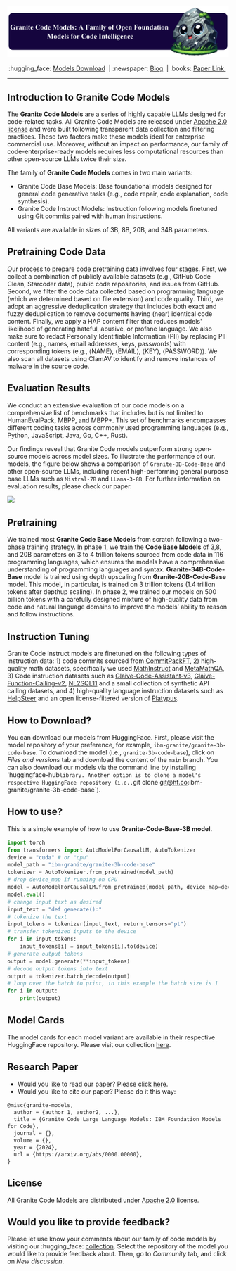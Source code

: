 <p align="center">
  <img src="figures/granite-code-models-banner_1x.png" />
</p>

<p align="center">
        :hugging_face: <a href="https://huggingface.co/collections/ibm-granite/granite-code-models-6624c5cec322e4c148c8b330"> Models Download</a>&nbsp | :newspaper: <a href="http://"> Blog</a>&nbsp | :books: <a href="https://">Paper Link </a>&nbsp
<br>

---
## Introduction to Granite Code Models
The **Granite Code Models** are a series of highly capable LLMs designed for code-related tasks. All Granite Code Models are released under [Apache 2.0 license](https://www.apache.org/licenses/LICENSE-2.0) and were built following transparent data collection and filtering practices. These two factors make these models ideal for enterprise commercial use. Moreover, without an impact on performance, our family of code-enterprise-ready models requires less computational resources than other open-source LLMs twice their size.

The family of **Granite Code Models** comes in two main variants:

* Granite Code Base Models: Base foundational models designed for general code generative tasks (e.g., code repair, code explanation, code synthesis).
* Granite Code Instruct Models: Instruction following models finetuned using Git commits paired with human instructions.

All variants are available in sizes of 3B, 8B, 20B, and 34B parameters.

## Pretraining Code Data
Our process to prepare code pretraining data involves four stages. First, we collect a combination of publicly available datasets (e.g., GitHub Code Clean, Starcoder data), public code repositories, and issues from GitHub. Second, we filter the code data collected based on programming language (which we determined based on file extension) and code quality. Third, we adopt an aggressive deduplication strategy that includes both exact and fuzzy deduplication to remove documents having (near) identical code content. Finally, we apply a HAP content filter that reduces models' likelihood of generating hateful, abusive, or profane language. We also make sure to redact Personally Identifiable Information (PII) by replacing PII content (e.g., names, email addresses, keys, passwords) with corresponding tokens (e.g., ⟨NAME⟩, ⟨EMAIL⟩, ⟨KEY⟩, ⟨PASSWORD⟩). We also scan all datasets using ClamAV to identify and remove instances of malware in the source code.
    
## Evaluation Results
We conduct an extensive evaluation of our code models on a comprehensive list of benchmarks that includes but is not limited to HumanEvalPack, MBPP, and MBPP+. This set of benchmarks encompasses different coding tasks across commonly used programming languages (e.g., Python, JavaScript, Java, Go, C++, Rust).

Our findings reveal that Granite Code models outperform strong open-source models across model sizes. To illustrate the performance of our. models, the figure below shows a comparison of `Granite-8B-Code-Base` and other open-source  LLMs, including recent high-performing general purpose base LLMs such as `Mistral-7B` and `LLama-3-8B`. For further information on evaluation results, please check our paper.
    
<img src="./figures/figure1.png" />

## Pretraining
We trained most **Granite Code Base Models** from scratch following a two-phase training strategy. In phase 1, we train the **Code Base Models** of 3,8, and 20B parameters on 3 to 4 trillion tokens sourced from code data in 116 programming languages, which ensures the models have a comprehensive understanding of programming languages and syntax. **Granite-34B-Code-Base** model is trained using depth upscaling from **Granite-20B-Code-Base** model. This model, in particular, is trained on 3 trillion tokens (1.4 trillion tokens after depthup scaling). In phase 2, we trained our models on 500 billion tokens with a carefully designed mixture of high-quality data from code and natural language domains to improve the models’ ability to reason and follow instructions. 

## Instruction Tuning
Granite Code Instruct models are finetuned on the following types of instruction data: 1) code commits sourced from [CommitPackFT](https://huggingface.co/datasets/bigcode/commitpackft), 2) high-quality math datasets, specifically we used [MathInstruct](https://huggingface.co/datasets/TIGER-Lab/MathInstruct) and [MetaMathQA](https://huggingface.co/datasets/meta-math/MetaMathQA), 3) Code instruction datasets such as [Glaive-Code-Assistant-v3](https://huggingface.co/datasets/glaiveai/glaive-code-assistant-v3), [Glaive-Function-Calling-v2](https://huggingface.co/datasets/glaiveai/glaive-function-calling-v2), [NL2SQL11](https://huggingface.co/datasets/bugdaryan/sql-create-context-instruction) and a small collection of synthetic API calling datasets, and 4) high-quality language instruction datasets such as [HelpSteer](https://huggingface.co/datasets/nvidia/HelpSteer) and an open license-filtered version of [Platypus](https://huggingface.co/datasets/garage-bAInd/Open-Platypus).

## How to Download?
You can download our models from HuggingFace. First, please visit the model repository of your preference, for example, `ibm-granite/granite-3b-code-base`. To download the model (i.e., `granite-3b-code-base`), click on *Files and versions* tab and download the content of the `main` branch. You can also download our models via the command line by installing 'huggingface-hub` library. Another option is to clone a model's respective HuggingFace repository (i.e., `git clone git@hf.co:ibm-granite/granite-3b-code-base`).

## How to use?

This is a simple example of how to use **Granite-Code-Base-3B model**.

```python
import torch
from transformers import AutoModelForCausalLM, AutoTokenizer
device = "cuda" # or "cpu"
model_path = "ibm-granite/granite-3b-code-base"
tokenizer = AutoTokenizer.from_pretrained(model_path)
# drop device_map if running on CPU
model = AutoModelForCausalLM.from_pretrained(model_path, device_map=device)
model.eval()
# change input text as desired
input_text = "def generate():"
# tokenize the text
input_tokens = tokenizer(input_text, return_tensors="pt")
# transfer tokenized inputs to the device
for i in input_tokens:
    input_tokens[i] = input_tokens[i].to(device)
# generate output tokens
output = model.generate(**input_tokens)
# decode output tokens into text
output = tokenizer.batch_decode(output)
# loop over the batch to print, in this example the batch size is 1
for i in output:
    print(output)
```
    
## Model Cards
The model cards for each model variant are available in their respective HuggingFace repository. Please visit our collection [here](https://huggingface.co/collections/ibm-granite/granite-code-models-6624c5cec322e4c148c8b330).
    
## Research Paper
* Would you like to read our paper? Please click [here](https://www.overleaf.com/project/6520094b0a31c2dc6445597e).
* Would you like to cite our paper? Please do it this way:
    
```
@misc{granite-models,
  author = {author 1, author2, ...},
  title = {Granite Code Large Language Models: IBM Foundation Models for Code},
  journal = {},
  volume = {},
  year = {2024},
  url = {https://arxiv.org/abs/0000.00000},
}
```

## License 
All Granite Code Models are distributed under [Apache 2.0](./LICENSE) license.

## Would you like to provide feedback?
Please let use know your comments about our family of code models by visiting our :hugging_face: [collection](https://huggingface.co/collections/ibm-granite/granite-code-models-6624c5cec322e4c148c8b330). Select the repository of the model you would like to provide feedback about. Then, go to *Community* tab, and click on *New discussion*.